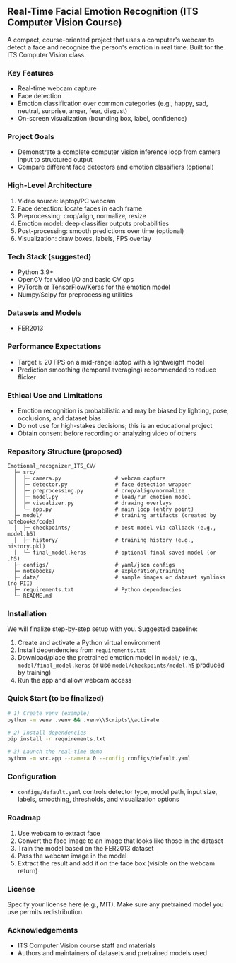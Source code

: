 ## Real-Time Facial Emotion Recognition (ITS Computer Vision Course)

A compact, course-oriented project that uses a computer's webcam to detect a face and recognize the person's emotion in real time. Built for the ITS Computer Vision class.

### Key Features
- Real-time webcam capture
- Face detection
- Emotion classification over common categories (e.g., happy, sad, neutral, surprise, anger, fear, disgust)
- On-screen visualization (bounding box, label, confidence)

### Project Goals
- Demonstrate a complete computer vision inference loop from camera input to structured output
- Compare different face detectors and emotion classifiers (optional)

### High-Level Architecture
1. Video source: laptop/PC webcam
2. Face detection: locate faces in each frame
3. Preprocessing: crop/align, normalize, resize
4. Emotion model: deep classifier outputs probabilities
5. Post-processing: smooth predictions over time (optional)
6. Visualization: draw boxes, labels, FPS overlay

### Tech Stack (suggested)
- Python 3.9+
- OpenCV for video I/O and basic CV ops
- PyTorch or TensorFlow/Keras for the emotion model
- Numpy/Scipy for preprocessing utilities

### Datasets and Models
- FER2013

### Performance Expectations
- Target ≥ 20 FPS on a mid-range laptop with a lightweight model
- Prediction smoothing (temporal averaging) recommended to reduce flicker

### Ethical Use and Limitations
- Emotion recognition is probabilistic and may be biased by lighting, pose, occlusions, and dataset bias
- Do not use for high-stakes decisions; this is an educational project
- Obtain consent before recording or analyzing video of others

### Repository Structure (proposed)
```
Emotional_recognizer_ITS_CV/
  ├─ src/
  │  ├─ camera.py                 # webcam capture
  │  ├─ detector.py               # face detection wrapper
  │  ├─ preprocessing.py          # crop/align/normalize
  │  ├─ model.py                  # load/run emotion model
  │  ├─ visualizer.py             # drawing overlays
  │  └─ app.py                    # main loop (entry point)
  ├─ model/                       # training artifacts (created by notebooks/code)
  │  ├─ checkpoints/              # best model via callback (e.g., model.h5)
  │  ├─ history/                  # training history (e.g., history.pkl)
  │  └─ final_model.keras         # optional final saved model (or .h5)
  ├─ configs/                     # yaml/json configs
  ├─ notebooks/                   # exploration/training
  ├─ data/                        # sample images or dataset symlinks (no PII)
  ├─ requirements.txt             # Python dependencies
  └─ README.md
```

### Installation
We will finalize step-by-step setup with you. Suggested baseline:
1. Create and activate a Python virtual environment
2. Install dependencies from `requirements.txt`
3. Download/place the pretrained emotion model in `model/` (e.g., `model/final_model.keras` or use `model/checkpoints/model.h5` produced by training)
4. Run the app and allow webcam access

### Quick Start (to be finalized)
```bash
# 1) Create venv (example)
python -m venv .venv && .venv\\Scripts\\activate

# 2) Install dependencies
pip install -r requirements.txt

# 3) Launch the real-time demo
python -m src.app --camera 0 --config configs/default.yaml
```

### Configuration
- `configs/default.yaml` controls detector type, model path, input size, labels, smoothing, thresholds, and visualization options

### Roadmap
1) Use webcam to extract face
2) Convert the face image to an image that looks like those in the dataset
3) Train the model based on the FER2013 dataset
4) Pass the webcam image in the model
5) Extract the result and add it on the face box (visible on the webcam return)

### License
Specify your license here (e.g., MIT). Make sure any pretrained model you use permits redistribution.

### Acknowledgements
- ITS Computer Vision course staff and materials
- Authors and maintainers of datasets and pretrained models used
